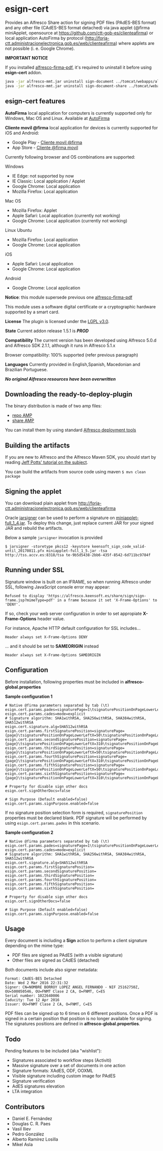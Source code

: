 
esign-cert
==================
Provides an Alfresco Share action for signing PDF files (PAdES-BES format) and any other file (CAdES-BES format detached) via java applet (@firma miniApplet, opensource at https://github.com/ctt-gob-es/clienteafirma) or local application AutoFirma by protocol (http://forja-ctt.administracionelectronica.gob.es/web/clienteafirma) where applets are not possible (i. e. Google Chrome).

**IMPORTANT NOTICE**

If you installed [alfresco-firma-pdf](https://github.com/keensoft/alfresco-firma-pdf), it's required to uninstall it before using **esign-cert** addon.

```bash
java -jar alfresco-mmt.jar uninstall sign-document ../tomcat/webapps/alfresco.war
java -jar alfresco-mmt.jar uninstall sign-document-share ../tomcat/webapps/share.war
```

## esign-cert features

**AutoFirma** local application for computers is currently supported only for Windows, Mac OS and Linux. Available at [AutoFirma](http://firmaelectronica.gob.es/Home/Descargas.html)

**Cliente movil @firma** local application for devices is currently supported for iOS and Android:
* Google Play - [Cliente movil @firma](https://play.google.com/store/apps/details?id=es.gob.afirma)
* App Store - [Cliente @firma movil](https://itunes.apple.com/us/app/cliente-firma-movil/id627410001?mt=8) 

Currently following browser and OS combinations are supported:

Windows
* IE Edge: not supported by now
* IE Classic: Local application / Applet
* Google Chrome: Local application
* Mozilla Firefox: Local application

Mac OS 
* Mozilla Firefox: Applet
* Apple Safari: Local application (currently not working)
* Google Chrome: Local application (currently not working)

Linux Ubuntu
* Mozilla Firefox: Local application
* Google Chrome: Local application

iOS
* Apple Safari: Local application
* Google Chrome: Local application

Android
* Google Chrome: Local application

**Notice**: this module supersede previous one [alfresco-firma-pdf](https://github.com/keensoft/alfresco-firma-pdf)

This module uses a software digital certificate or a cryptographic hardware supported by a smart card.

**License**
The plugin is licensed under the [LGPL v3.0](http://www.gnu.org/licenses/lgpl-3.0.html). 

**State**
Current addon release 1.5.1 is ***PROD***

**Compatibility**
The current version has been developed using Alfresco 5.0.d and Alfresco SDK 2.1.1, although it runs in Alfresco 5.1.x

Browser compatibility: 100% supported (refer previous paragraph)

**Languages**
Currently provided in English,Spanish, Macedonian and Brazilian Portuguese.

***No original Alfresco resources have been overwritten***


Downloading the ready-to-deploy-plugin
--------------------------------------
The binary distribution is made of two amp files:

* [repo AMP](https://github.com/keensoft/alfresco-esign-cert/releases/download/1.5.1/esign-cert-repo.amp)
* [share AMP](https://github.com/keensoft/alfresco-esign-cert/releases/download/1.5.1/esign-cert-share.amp)

You can install them by using standard [Alfresco deployment tools](http://docs.alfresco.com/community/tasks/dev-extensions-tutorials-simple-module-install-amp.html)


Building the artifacts
----------------------
If you are new to Alfresco and the Alfresco Maven SDK, you should start by reading [Jeff Potts' tutorial on the subject](http://ecmarchitect.com/alfresco-developer-series-tutorials/maven-sdk/tutorial/tutorial.html).

You can build the artifacts from source code using maven
```$ mvn clean package```


Signing the applet
------------------
You can download plain applet from http://forja-ctt.administracionelectronica.gob.es/web/clienteafirma

Oracle [jarsigner](http://docs.oracle.com/javase/7/docs/technotes/tools/windows/jarsigner.html) can be used to perform a signature on [miniapplet-full_1_4.jar](https://github.com/keensoft/alfresco-esign-cert/raw/master/esign-cert-share/src/main/amp/web/sign/miniapplet-full_1_5.jar). To deploy this change, just replace current JAR for your signed JAR and rebuild the artifacts.

Below a sample `jarsigner` invocation is provided

```
$ jarsigner -storetype pkcs12 -keystore keensoft_sign_code_valid-until_20170811.pfx miniapplet-full_1_5.jar -tsa http://tss.accv.es:8318/tsa te-9b5d5438-2bb6-435f-8542-6d711bc9784f
```


Running under SSL
-----------------
Signature window is built on an IFRAME, so when running Alfresco under SSL, following JavaScript console error may appear:

```Refused to display 'https://alfresco.keensoft.es/share/sign/sign-frame.jsp?mimeType=pdf' in a frame because it set 'X-Frame-Options' to 'DENY'.```

If so, check your web server configuration in order to set appropiate **X-Frame-Options** header value.

For instance, Apache HTTP default configuration for SSL includes...

```Header always set X-Frame-Options DENY```

... and it should be set to **SAMEORIGIN** instead

```Header always set X-Frame-Options SAMEORIGIN```


Configuration
----------------------
Before installation, following properties must be included in **alfresco-global.properties**

**Sample configuration 1**

```
# Native @firma parameters separated by tab (\t)
esign.cert.params.pades=signaturePage=1\tsignaturePositionOnPageLowerLeftX=120\tsignaturePositionOnPageLowerLeftY=50\tsignaturePositionOnPageUpperRightX=220\tsignaturePositionOnPageUpperRightY=150\t
esign.cert.params.cades=mode=explicit
# Signature algorithm: SHA1withRSA, SHA256withRSA, SHA384withRSA, SHA512withRSA
esign.cert.signature.alg=SHA512withRSA
esign.cert.params.firstSignaturePosition=signaturePage={page}\tsignaturePositionOnPageLowerLeftX=50\tsignaturePositionOnPageLowerLeftY=45\tsignaturePositionOnPageUpperRightX=305\tsignaturePositionOnPageUpperRightY=69\t
esign.cert.params.secondSignaturePosition=signaturePage={page}\tsignaturePositionOnPageLowerLeftX=310\tsignaturePositionOnPageLowerLeftY=45\tsignaturePositionOnPageUpperRightX=565\tsignaturePositionOnPageUpperRightY=69\t
esign.cert.params.thirdSignaturePosition=signaturePage={page}\tsignaturePositionOnPageLowerLeftX=50\tsignaturePositionOnPageLowerLeftY=23\tsignaturePositionOnPageUpperRightX=305\tsignaturePositionOnPageUpperRightY=47\t
esign.cert.params.fourthSignaturePosition=signaturePage={page}\tsignaturePositionOnPageLowerLeftX=310\tsignaturePositionOnPageLowerLeftY=23\tsignaturePositionOnPageUpperRightX=565\tsignaturePositionOnPageUpperRightY=47\t
esign.cert.params.fifthSignaturePosition=signaturePage={page}\tsignaturePositionOnPageLowerLeftX=50\tsignaturePositionOnPageLowerLeftY=1\tsignaturePositionOnPageUpperRightX=305\tsignaturePositionOnPageUpperRightY=25\t
esign.cert.params.sixthSignaturePosition=signaturePage={page}\tsignaturePositionOnPageLowerLeftX=310\tsignaturePositionOnPageLowerLeftY=1\tsignaturePositionOnPageUpperRightX=565\tsignaturePositionOnPageUpperRightY=25\t

# Property for disable sign other docs
esign.cert.signOtherDocs=false

# Sign Purpose (Default enabled=false)
esign.cert.params.signPurpose.enabled=false
```

If no signature position selection form is required, `signaturePosition` properties must be declared blank. PDF signature will be performed by using `esign.cert.params.pades` in this scenario.

**Sample configuration 2**

```
# Native @firma parameters separated by tab (\t)
esign.cert.params.pades=signaturePage=1\tsignaturePositionOnPageLowerLeftX=120\tsignaturePositionOnPageLowerLeftY=50\tsignaturePositionOnPageUpperRightX=220\tsignaturePositionOnPageUpperRightY=150\t
esign.cert.params.cades=mode=explicit
# Signature algorithm: SHA1withRSA, SHA256withRSA, SHA384withRSA, SHA512withRSA
esign.cert.signature.alg=SHA512withRSA
esign.cert.params.firstSignaturePosition=
esign.cert.params.secondSignaturePosition=
esign.cert.params.thirdSignaturePosition=
esign.cert.params.fourthSignaturePosition=
esign.cert.params.fifthSignaturePosition=
esign.cert.params.sixthSignaturePosition=

# Property for disable sign other docs
esign.cert.signOtherDocs=false

# Sign Purpose (Default enabled=false)
esign.cert.params.signPurpose.enabled=false
```

Usage
----------------------
Every document is including a **Sign** action to perform a client signature depending on the mime type:
* PDF files are signed as PAdES (with a visible signature)
* Other files are signed as CAdES (detached)

Both documents include also signer metadata:
```
Format: CAdES-BES Detached
Date: Wed 2 Mar 2016 22:31:32
Signer: CN=NOMBRE BORROY LOPEZ ANGEL FERNANDO - NIF 25162750Z, OU=500050546, OU=FNMT Clase 2 CA, O=FNMT, C=ES
Serial number: 1022640006
Caducity: Tue 12 Apr 2016
Issuer: OU=FNMT Clase 2 CA, O=FNMT, C=ES
```

PDF files can be signed up to 6 times on 6 different positions. Once a PDF is signed in a certain position that position is no longer available for signing. The signatures positions are defined in **alfresco-global.properties**.

Todo
----------------------
Pending features to be included (aka "wishlist"):
* Signatures associated to workflow steps (Activiti)
* Massive signature over a set of documents in one action
* Signature formats: XAdES, ODF, OOXML
* Visible signature including custom image for PAdES
* Signature verification
* AdES signatures elevation
* LTA integration

## Contributors

* Daniel E. Fernández
* Douglas C. R. Paes
* Vasil Iliev
* Pedro González
* Alberto Ramírez Losilla
* Mikel Asla
